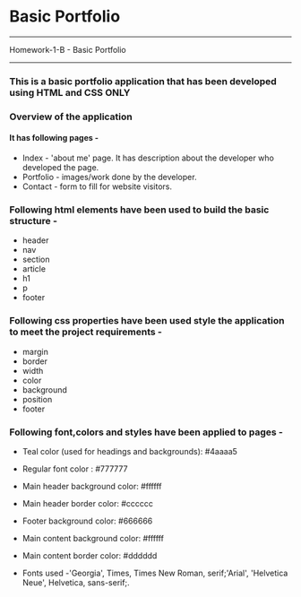 # Basic Portfolio
---
Homework-1-B - Basic Portfolio
___

### This is a basic portfolio application that has been developed using HTML and CSS ONLY
### Overview of the application
#### It has following pages -
* Index - 'about me' page. It has description about the developer who developed the page.
* Portfolio - images/work done by the developer.
* Contact  - form to fill for website visitors.

### Following html elements have been used to build the basic structure -
* header
* nav
* section
* article
* h1
* p
* footer

### Following css properties have been used style the application to meet the project requirements -
* margin
* border
* width
* color
* background
* position
* footer
### Following font,colors and styles have been applied to pages -
* Teal color (used for headings and backgrounds): #4aaaa5
* Regular font color : #777777
* Main header background color: #ffffff

* Main header border color: #cccccc

* Footer background color: #666666

* Main content background color: #ffffff

* Main content border color: #dddddd

* Fonts used -'Georgia', Times, Times New Roman, serif;'Arial', 'Helvetica Neue', Helvetica, sans-serif;.
